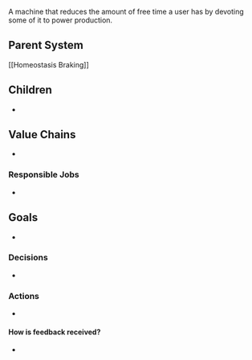 A machine that reduces the amount of free time a user has by devoting some of it to power production. 
## Parent System
[[Homeostasis Braking]]
## Children
- 
## Value Chains
- 
### Responsible Jobs
- 
## Goals
- 
### Decisions
- 
### Actions
- 
#### How is feedback received?
- 
